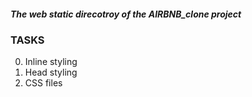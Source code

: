 ##### The web static direcotroy of the AIRBNB_clone project

### TASKS
0. Inline styling
1. Head styling
2. CSS files